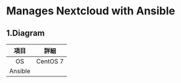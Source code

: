 # Manages Nextcloud with Ansible

## 1.Diagram

| 項目 | 詳細 |
| :--: | :--: |
| OS | CentOS 7 |
| Ansible |  |

